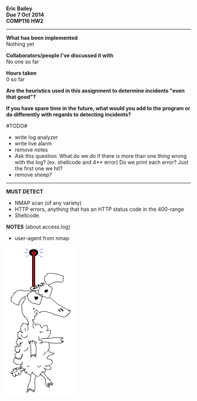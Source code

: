 **Eric Bailey  
Due 7 Oct 2014  
COMP116 HW2**

---

**What has been implemented**  
Nothing yet

**Collaborators/people I've discussed it with**  
No one so far

**Hours taken**  
0 so far

**Are the heuristics used in this assignment to determine incidents "even that good"?**


**If you have spare time in the future, what would you add to the program or do differently with regards to detecting incidents?**


#TODO#
* write log analyzer
* write live alarm
* remove notes
* Ask this question: What do we do if there is more than one thing wrong with the log? (ex. shellcode and 4\*\* error) Do we print each error? Just the first one we hit?
* remove sheep?

---

**MUST DETECT**
* NMAP scan (of any variety)
* HTTP errors, anything that has an HTTP status code in the 400-range
* Shellcode. 

**NOTES** (about access.log)
* user-agent from nmap

![sheep](sheep.png)
